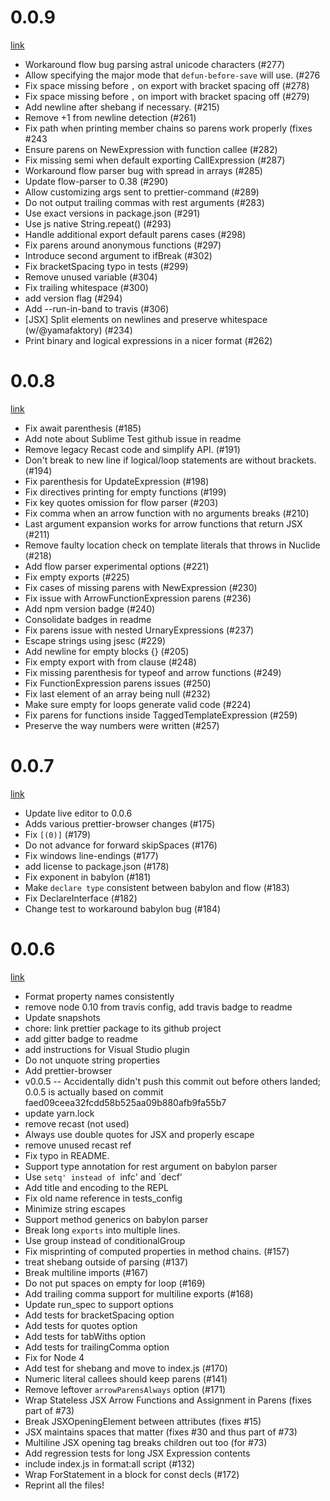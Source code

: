 # 0.0.9

[link](https://github.com/jlongster/prettier/compare/0.0.8...0.0.9)

* Workaround flow bug parsing astral unicode characters (#277)
* Allow specifying the major mode that `defun-before-save` will use. (#276
* Fix space missing before `,` on export with bracket spacing off (#278)
* Fix space missing before `,` on import with bracket spacing off (#279)
* Add newline after shebang if necessary. (#215)
* Remove +1 from newline detection (#261)
* Fix path when printing member chains so parens work properly (fixes #243
* Ensure parens on NewExpression with function callee (#282)
* Fix missing semi when default exporting CallExpression (#287)
* Workaround flow parser bug with spread in arrays (#285)
* Update flow-parser to 0.38 (#290)
* Allow customizing args sent to prettier-command (#289)
* Do not output trailing commas with rest arguments (#283)
* Use exact versions in package.json (#291)
* Use js native String.repeat() (#293)
* Handle additional export default parens cases (#298)
* Fix parens around anonymous functions (#297)
* Introduce second argument to ifBreak (#302)
* Fix bracketSpacing typo in tests (#299)
* Remove unused variable (#304)
* Fix trailing whitespace (#300)
* add version flag (#294)
* Add --run-in-band to travis (#306)
* [JSX] Split elements on newlines and preserve whitespace (w/@yamafaktory) (#234)
* Print binary and logical expressions in a nicer format (#262)

# 0.0.8

[link](https://github.com/jlongster/prettier/compare/e447971...0192d58)

* Fix await parenthesis (#185)
* Add note about Sublime Test github issue in readme
* Remove legacy Recast code and simplify API. (#191)
* Don't break to new line if logical/loop statements are without brackets. (#194)
* Fix parenthesis for UpdateExpression (#198)
* Fix directives printing for empty functions (#199)
* Fix key quotes omission for flow parser (#203)
* Fix comma when an arrow function with no arguments breaks (#210)
* Last argument expansion works for arrow functions that return JSX (#211)
* Remove faulty location check on template literals that throws in Nuclide (#218)
* Add flow parser experimental options (#221)
* Fix empty exports (#225)
* Fix cases of missing parens with NewExpression (#230)
* Fix issue with ArrowFunctionExpression parens (#236)
* Add npm version badge (#240)
* Consolidate badges in readme
* Fix parens issue with nested UrnaryExpressions (#237)
* Escape strings using jsesc (#229)
* Add newline for empty blocks {} (#205)
* Fix empty export with from clause (#248)
* Fix missing parenthesis for typeof and arrow functions (#249)
* Fix FunctionExpression parens issues (#250)
* Fix last element of an array being null (#232)
* Make sure empty for loops generate valid code (#224)
* Fix parens for functions inside TaggedTemplateExpression (#259)
* Preserve the way numbers were written (#257)

# 0.0.7

[link](https://github.com/jlongster/prettier/compare/7e31610...6f5df0e2b6b7db252e28ce80ebc54814fdc61497)

* Update live editor to 0.0.6
* Adds various prettier-browser changes (#175)
* Fix `[(0)]` (#179)
* Do not advance for forward skipSpaces (#176)
* Fix windows line-endings (#177)
* add license to package.json (#178)
* Fix exponent in babylon (#181)
* Make `declare type` consistent between babylon and flow (#183)
* Fix DeclareInterface (#182)
* Change test to workaround babylon bug (#184)

# 0.0.6

[link](https://github.com/jlongster/prettier/compare/faed09ceea32fcdd58b525aa09b880afb9fa55b7...3af7da5748d64efaed781104ec198924c8c369f9)

* Format property names consistently
* remove node 0.10 from travis config, add travis badge to readme
* Update snapshots
* chore: link prettier package to its github project
* add gitter badge to readme
* add instructions for Visual Studio plugin
* Do not unquote string properties
* Add prettier-browser
* v0.0.5 -- Accidentally didn't push this commit out before others landed; 0.0.5 is actually based on commit faed09ceea32fcdd58b525aa09b880afb9fa55b7
* update yarn.lock
* remove recast (not used)
* Always use double quotes for JSX and properly escape
* remove unused recast ref
* Fix typo in README.
* Support type annotation for rest argument on babylon parser
* Use `setq' instead of `infc' and `decf'
* Add title and encoding to the REPL
* Fix old name reference in tests_config
* Minimize string escapes
* Support method generics on babylon parser
* Break long `exports` into multiple lines.
* Use group instead of conditionalGroup
* Fix misprinting of computed properties in method chains. (#157)
* treat shebang outside of parsing (#137)
* Break multiline imports (#167)
* Do not put spaces on empty for loop (#169)
* Add trailing comma support for multiline exports (#168)
* Update run_spec to support options
* Add tests for bracketSpacing option
* Add tests for quotes option
* Add tests for tabWiths option
* Add tests for trailingComma option
* Fix for Node 4
* Add test for shebang and move to index.js (#170)
* Numeric literal callees should keep parens (#141)
* Remove leftover `arrowParensAlways` option (#171)
* Wrap Stateless JSX Arrow Functions and Assignment in Parens (fixes part of #73)
* Break JSXOpeningElement between attributes (fixes #15)
* JSX maintains spaces that matter (fixes #30 and thus part of #73)
* Multiline JSX opening tag breaks children out too (for #73)
* Add regression tests for long JSX Expression contents
* include index.js in format:all script (#132)
* Wrap ForStatement in a block for const decls (#172)
* Reprint all the files!
